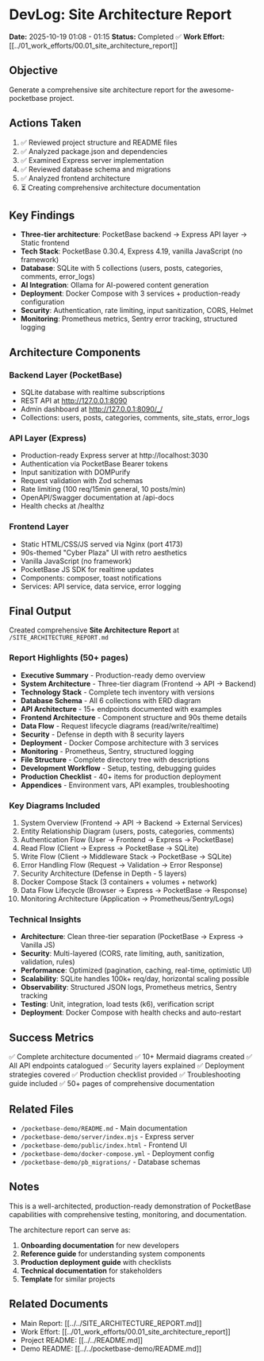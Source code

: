 # DevLog: Site Architecture Report

**Date:** 2025-10-19 01:08 - 01:15
**Status:** Completed ✅
**Work Effort:** [[../01_work_efforts/00.01_site_architecture_report]]

## Objective
Generate a comprehensive site architecture report for the awesome-pocketbase project.

## Actions Taken
1. ✅ Reviewed project structure and README files
2. ✅ Analyzed package.json and dependencies
3. ✅ Examined Express server implementation
4. ✅ Reviewed database schema and migrations
5. ✅ Analyzed frontend architecture
6. ⏳ Creating comprehensive architecture documentation

## Key Findings
- **Three-tier architecture**: PocketBase backend → Express API layer → Static frontend
- **Tech Stack**: PocketBase 0.30.4, Express 4.19, vanilla JavaScript (no framework)
- **Database**: SQLite with 5 collections (users, posts, categories, comments, error_logs)
- **AI Integration**: Ollama for AI-powered content generation
- **Deployment**: Docker Compose with 3 services + production-ready configuration
- **Security**: Authentication, rate limiting, input sanitization, CORS, Helmet
- **Monitoring**: Prometheus metrics, Sentry error tracking, structured logging

## Architecture Components

### Backend Layer (PocketBase)
- SQLite database with realtime subscriptions
- REST API at http://127.0.0.1:8090
- Admin dashboard at http://127.0.0.1:8090/_/
- Collections: users, posts, categories, comments, site_stats, error_logs

### API Layer (Express)
- Production-ready Express server at http://localhost:3030
- Authentication via PocketBase Bearer tokens
- Input sanitization with DOMPurify
- Request validation with Zod schemas
- Rate limiting (100 req/15min general, 10 posts/min)
- OpenAPI/Swagger documentation at /api-docs
- Health checks at /healthz

### Frontend Layer
- Static HTML/CSS/JS served via Nginx (port 4173)
- 90s-themed "Cyber Plaza" UI with retro aesthetics
- Vanilla JavaScript (no framework)
- PocketBase JS SDK for realtime updates
- Components: composer, toast notifications
- Services: API service, data service, error logging

## Final Output

Created comprehensive **Site Architecture Report** at `/SITE_ARCHITECTURE_REPORT.md`

### Report Highlights (50+ pages)
- **Executive Summary** - Production-ready demo overview
- **System Architecture** - Three-tier diagram (Frontend → API → Backend)
- **Technology Stack** - Complete tech inventory with versions
- **Database Schema** - All 6 collections with ERD diagram
- **API Architecture** - 15+ endpoints documented with examples
- **Frontend Architecture** - Component structure and 90s theme details
- **Data Flow** - Request lifecycle diagrams (read/write/realtime)
- **Security** - Defense in depth with 8 security layers
- **Deployment** - Docker Compose architecture with 3 services
- **Monitoring** - Prometheus, Sentry, structured logging
- **File Structure** - Complete directory tree with descriptions
- **Development Workflow** - Setup, testing, debugging guides
- **Production Checklist** - 40+ items for production deployment
- **Appendices** - Environment vars, API examples, troubleshooting

### Key Diagrams Included
1. System Overview (Frontend → API → Backend → External Services)
2. Entity Relationship Diagram (users, posts, categories, comments)
3. Authentication Flow (User → Frontend → Express → PocketBase)
4. Read Flow (Client → Express → PocketBase → SQLite)
5. Write Flow (Client → Middleware Stack → PocketBase → SQLite)
6. Error Handling Flow (Request → Validation → Error Response)
7. Security Architecture (Defense in Depth - 5 layers)
8. Docker Compose Stack (3 containers + volumes + network)
9. Data Flow Lifecycle (Browser → Express → PocketBase → Response)
10. Monitoring Architecture (Application → Prometheus/Sentry/Logs)

### Technical Insights
- **Architecture**: Clean three-tier separation (PocketBase → Express → Vanilla JS)
- **Security**: Multi-layered (CORS, rate limiting, auth, sanitization, validation, rules)
- **Performance**: Optimized (pagination, caching, real-time, optimistic UI)
- **Scalability**: SQLite handles 100k+ req/day, horizontal scaling possible
- **Observability**: Structured JSON logs, Prometheus metrics, Sentry tracking
- **Testing**: Unit, integration, load tests (k6), verification script
- **Deployment**: Docker Compose with health checks and auto-restart

## Success Metrics
✅ Complete architecture documented
✅ 10+ Mermaid diagrams created
✅ All API endpoints catalogued
✅ Security layers explained
✅ Deployment strategies covered
✅ Production checklist provided
✅ Troubleshooting guide included
✅ 50+ pages of comprehensive documentation

## Related Files
- `/pocketbase-demo/README.md` - Main documentation
- `/pocketbase-demo/server/index.mjs` - Express server
- `/pocketbase-demo/public/index.html` - Frontend UI
- `/pocketbase-demo/docker-compose.yml` - Deployment config
- `/pocketbase-demo/pb_migrations/` - Database schemas

## Notes
This is a well-architected, production-ready demonstration of PocketBase capabilities with comprehensive testing, monitoring, and documentation.

The architecture report can serve as:
1. **Onboarding documentation** for new developers
2. **Reference guide** for understanding system components
3. **Production deployment guide** with checklists
4. **Technical documentation** for stakeholders
5. **Template** for similar projects

## Related Documents
- Main Report: [[../../SITE_ARCHITECTURE_REPORT.md]]
- Work Effort: [[../01_work_efforts/00.01_site_architecture_report]]
- Project README: [[../../README.md]]
- Demo README: [[../../pocketbase-demo/README.md]]

